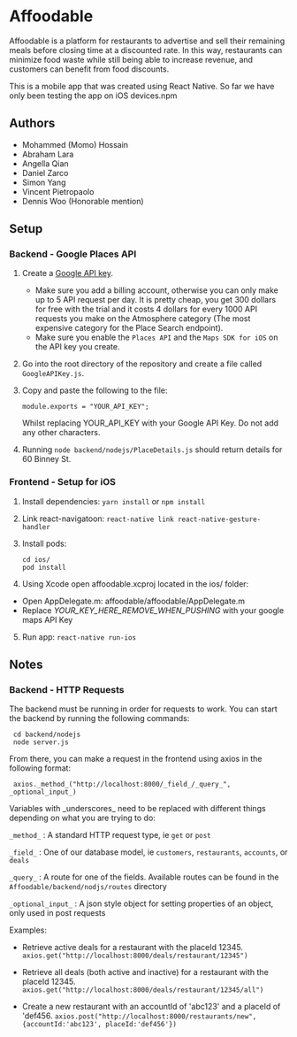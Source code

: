 # Affoodable

Affoodable is a platform for restaurants to advertise and sell their remaining meals before closing time at a discounted
rate. In this way, restaurants can minimize food waste while still being able to increase revenue, and customers can
benefit from food discounts.

This is a mobile app that was created using React Native. So far we have only been testing the app on iOS devices.npm

## Authors

- Mohammed (Momo) Hossain
- Abraham Lara
- Angella Qian
- Daniel Zarco
- Simon Yang
- Vincent Pietropaolo
- Dennis Woo (Honorable mention)

## Setup

### Backend - Google Places API

1. Create a [Google API key](https://developers.google.com/places/web-service/get-api-key).
    - Make sure you add a billing account, otherwise you can only make up to 5 API request per day. It is pretty cheap,
    you get 300 dollars for free with the trial and it costs 4 dollars for every 1000 API requests you make on the
    Atmosphere category (The most expensive category for the Place Search endpoint).
    - Make sure you enable the `Places API` and the `Maps SDK for iOS` on the API key you create.
2. Go into the root directory of the repository and create a file called `GoogleAPIKey.js`.
3. Copy and paste the following to the file:

    ```
    module.exports = "YOUR_API_KEY";
    ```

    Whilst replacing YOUR_API_KEY with your Google API Key.  Do not add any other characters.
4. Running `node backend/nodejs/PlaceDetails.js` should return details for 60 Binney St.

### Frontend - Setup for iOS

1. Install dependencies: `yarn install` or `npm install`
2. Link react-navigatoon: `react-native link react-native-gesture-handler`
3. Install pods:

    ```
    cd ios/
    pod install
    ```

4. Using Xcode open affoodable.xcproj located in the ios/ folder:
  - Open AppDelegate.m: affoodable/affoodable/AppDelegate.m
  - Replace _YOUR_KEY_HERE_REMOVE_WHEN_PUSHING_ with your google maps API Key
5. Run app: `react-native run-ios`

## Notes

### Backend - HTTP Requests

The backend must be running in order for requests to work. You can start the backend by running the following commands: 

   ```
    cd backend/nodejs
    node server.js
   ```

From there, you can make a request in the frontend using axios in the following format:

   ```
    axios._method_("http://localhost:8000/_field_/_query_", _optional_input_)
   ```

Variables with \_underscores\_ need to be replaced with different things depending on what you are trying to do:

`_method_` : A standard HTTP request type, ie `get` or `post`

`_field_` : One of our database model, ie `customers`, `restaurants`, `accounts`, or `deals`

`_query_` : A route for one of the fields. Available routes can be found in the `Affoodable/backend/nodjs/routes` directory

`_optional_input_` : A json style object for setting properties of an object, only used in post requests

Examples:

- Retrieve active deals for a restaurant with the placeId 12345.
`axios.get("http://localhost:8000/deals/restaurant/12345")`

- Retrieve all deals (both active and inactive) for a restaurant with the placeId 12345.
`axios.get("http://localhost:8000/deals/restaurant/12345/all")`

- Create a new restaurant with an accountId of 'abc123' and a placeId of 'def456.
`axios.post("http://localhost:8000/restaurants/new", {accountId:'abc123', placeId:'def456'})`
